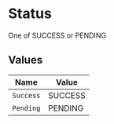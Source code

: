 # Status

One of SUCCESS or PENDING


## Values

| Name      | Value     |
| --------- | --------- |
| `Success` | SUCCESS   |
| `Pending` | PENDING   |